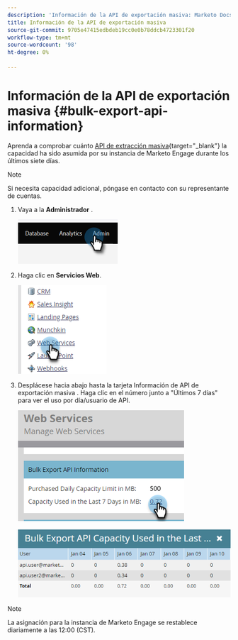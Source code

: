 ```yaml
---
description: 'Información de la API de exportación masiva: Marketo Docs: Documentación del producto'
title: Información de la API de exportación masiva
source-git-commit: 9705e47415edbdeb19cc0e0b78ddcb4723301f20
workflow-type: tm+mt
source-wordcount: '98'
ht-degree: 0%

---
```


# Información de la API de exportación masiva {#bulk-export-api-information}

Aprenda a comprobar cuánto [API de extracción masiva](https://developers.marketo.com/rest-api/bulk-extract/){target="_blank"} la capacidad ha sido asumida por su instancia de Marketo Engage durante los últimos siete días.

>[!NOTE]
>
>Si necesita capacidad adicional, póngase en contacto con su representante de cuentas.

1. Vaya a la **Administrador** .

   ![](assets/bulk-export-api-information-1.png)

1. Haga clic en **Servicios Web**.

   ![](assets/bulk-export-api-information-2.png)

1. Desplácese hacia abajo hasta la tarjeta Información de API de exportación masiva . Haga clic en el número junto a &quot;Últimos 7 días&quot; para ver el uso por día/usuario de API.

   ![](assets/bulk-export-api-information-3.png)

   ![](assets/bulk-export-api-information-4.png)

>[!NOTE]
>
>La asignación para la instancia de Marketo Engage se restablece diariamente a las 12:00 (CST).
